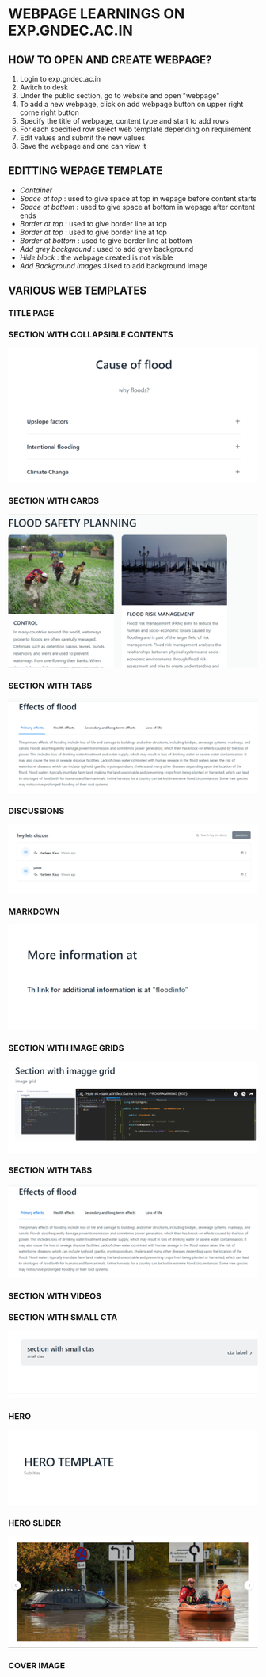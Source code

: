 # WEBPAGE LEARNINGS ON EXP.GNDEC.AC.IN
## HOW TO OPEN AND CREATE WEBPAGE?
1. Login to exp.gndec.ac.in
2. Awitch to desk
3. Under the public section, go to website and open "webpage"
4. To add a new webpage, click on add webpage button on upper right corne right button
5. Specify the title of webpage, content type and start to add rows
6. For each specified row select web template depending on requirement
7. Edit values and submit the new values
8. Save the webpage and one can view it

## EDITTING WEPAGE TEMPLATE
* *Container* 
* *Space at top* : used to give space at top in wepage before content starts
* *Space at bottom* : used to give space at bottom in wepage after content ends
* *Border at top* : used to give border line at top
* *Border at top* : used to give border line at top
* *Border at bottom* : used to give border line at bottom
* *Add grey background* : used to add grey background
* *Hide block* : the webpage created is not visible
* *Add Background images* :Used to add background image

## VARIOUS WEB TEMPLATES 

### TITLE PAGE 

### SECTION WITH COLLAPSIBLE CONTENTS 
![img](https://github.com/Harleen1kaurH/SDC/blob/main/Screenshot%20(270).png)

### SECTION WITH CARDS
![img](https://github.com/Harleen1kaurH/SDC/blob/main/Screenshot%20(271).png)

### SECTION WITH TABS 
![img](https://github.com/Harleen1kaurH/SDC/blob/main/Screenshot%20(272).png)

### DISCUSSIONS 
![img](https://github.com/Harleen1kaurH/SDC/blob/main/Screenshot%20(274).png)

### MARKDOWN
![img](https://github.com/Harleen1kaurH/SDC/blob/main/Screenshot%20(273).png)

### SECTION WITH IMAGE GRIDS 
![img](https://github.com/Harleen1kaurH/SDC/blob/main/Screenshot%20(276).png)

### SECTION WITH TABS
![img](https://github.com/Harleen1kaurH/SDC/blob/main/Screenshot%20(272).png)

### SECTION WITH VIDEOS


### SECTION WITH SMALL CTA
![img](https://github.com/Harleen1kaurH/SDC/blob/main/Screenshot%20(275).png)

### HERO 
![img](https://github.com/Harleen1kaurH/SDC/blob/main/Screenshot%20(277).png)

### HERO SLIDER 
![img](https://github.com/Harleen1kaurH/SDC/blob/main/Screenshot%20(278).png)

### COVER IMAGE 

